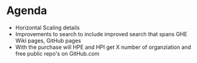 # Agenda

* Horizontal Scaling details
* Improvements to search to include improved search that spans GHE Wiki pages, GitHub pages
* With the purchase will HPE and HPI get X number of organziation and free public repo's on GitHub.com
